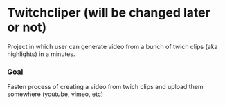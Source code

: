 # Twitchcliper (will be changed later or not)


Project in which user can generate video 
from a bunch of twich clips (aka highlights) in a minutes.


### Goal
Fasten process of creating a video from twich clips and upload them somewhere (youtube, vimeo, etc)
